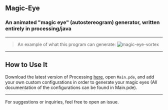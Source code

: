 ## Magic-Eye
### An animated "magic eye" (autostereogram) generator, written entirely in processing/java

---

> An example of what this program can generate:
![magic-eye-vortex](https://github.com/anastaci1a/Magic-Eye/assets/48846277/cf9ecc7d-7930-4968-ab23-1f0168a79da7)

---

## How to Use It

Download the latest version of Processing [here](https://processing.org/download), open `Main.pde`, and add your own custom configurations in order to generate your magic eyes (All documentation of the configurations can be found in Main.pde).

---

For suggestions or inquiries, feel free to open an issue.
